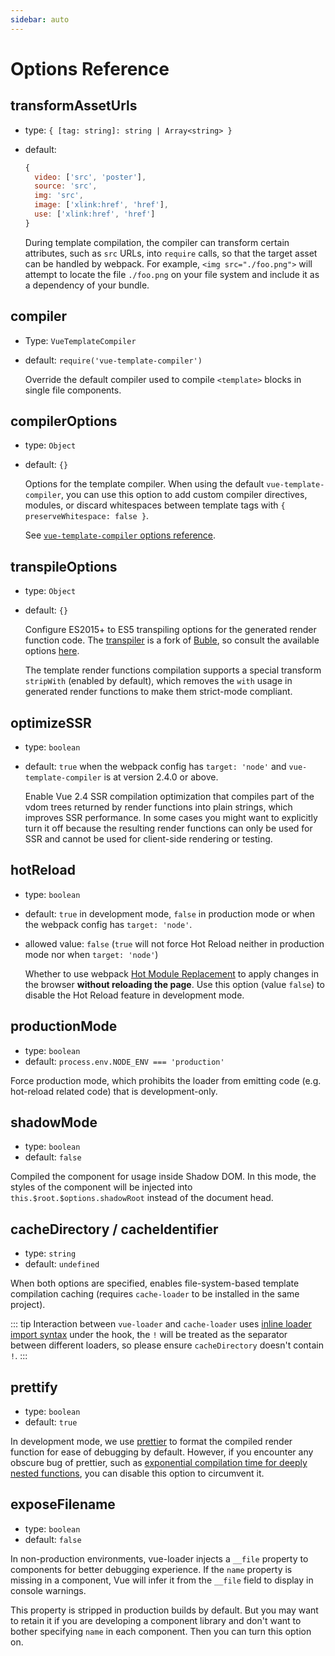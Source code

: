 ```yaml
---
sidebar: auto
---
```


# Options Reference

## transformAssetUrls

- type: `{ [tag: string]: string | Array<string> }`
- default:

  ``` js
  {
    video: ['src', 'poster'],
    source: 'src',
    img: 'src',
    image: ['xlink:href', 'href'],
    use: ['xlink:href', 'href']
  }
  ```

  During template compilation, the compiler can transform certain attributes, such as `src` URLs, into `require` calls, so that the target asset can be handled by webpack. For example, `<img src="./foo.png">` will attempt to locate the file `./foo.png` on your file system and include it as a dependency of your bundle.

## compiler

- Type: `VueTemplateCompiler`
- default: `require('vue-template-compiler')`

  Override the default compiler used to compile `<template>` blocks in single file components.

## compilerOptions

- type: `Object`
- default: `{}`

  Options for the template compiler. When using the default `vue-template-compiler`, you can use this option to add custom compiler directives, modules, or discard whitespaces between template tags with `{ preserveWhitespace: false }`.

  See [`vue-template-compiler` options reference](https://github.com/vuejs/vue/tree/dev/packages/vue-template-compiler#options).

## transpileOptions

- type: `Object`
- default: `{}`

  Configure ES2015+ to ES5 transpiling options for the generated render function code. The [transpiler](https://github.com/vuejs/vue-template-es2015-compiler) is a fork of [Buble](https://github.com/Rich-Harris/buble), so consult the available options [here](https://buble.surge.sh/guide/#using-the-javascript-api).

  The template render functions compilation supports a special transform `stripWith` (enabled by default), which removes the `with` usage in generated render functions to make them strict-mode compliant.

## optimizeSSR

- type: `boolean`
- default: `true` when the webpack config has `target: 'node'` and `vue-template-compiler` is at version 2.4.0 or above.

  Enable Vue 2.4 SSR compilation optimization that compiles part of the vdom trees returned by render functions into plain strings, which improves SSR performance. In some cases you might want to explicitly turn it off because the resulting render functions can only be used for SSR and cannot be used for client-side rendering or testing.

## hotReload

- type: `boolean`
- default: `true` in development mode, `false` in production mode or when the webpack config has `target: 'node'`.
- allowed value: `false` (`true` will not force Hot Reload neither in production mode nor when `target: 'node'`)

  Whether to use webpack [Hot Module Replacement](https://webpack.js.org/concepts/hot-module-replacement/) to apply changes in the browser **without reloading the page**.
  Use this option (value `false`) to disable the Hot Reload feature in development mode.

## productionMode

- type: `boolean`
- default: `process.env.NODE_ENV === 'production'`

Force production mode, which prohibits the loader from emitting code (e.g. hot-reload related code) that is development-only.

## shadowMode

- type: `boolean`
- default: `false`

Compiled the component for usage inside Shadow DOM. In this mode, the styles of the component will be injected into `this.$root.$options.shadowRoot` instead of the document head.

## cacheDirectory / cacheIdentifier

- type: `string`
- default: `undefined`

When both options are specified, enables file-system-based template compilation caching (requires `cache-loader` to be installed in the same project).

::: tip
  Interaction between `vue-loader` and `cache-loader` uses [inline loader import syntax](https://webpack.js.org/concepts/loaders/#inline) under the hook, the `!` will be treated as the separator between different loaders, so please ensure `cacheDirectory` doesn't contain `!`.
:::

## prettify

- type: `boolean`
- default: `true`

In development mode, we use [prettier](https://prettier.io/) to format the compiled render function for ease of debugging by default. However, if you encounter any obscure bug of prettier, such as [exponential compilation time for deeply nested functions](https://github.com/prettier/prettier/issues/4672), you can disable this option to circumvent it.

## exposeFilename

- type: `boolean`
- default: `false`

In non-production environments, vue-loader injects a `__file` property to components for better debugging experience. If the `name` property is missing in a component, Vue will infer it from the `__file` field to display in console warnings.

This property is stripped in production builds by default. But you may want to retain it if you are developing a component library and don't want to bother specifying `name` in each component. Then you can turn this option on.
